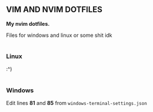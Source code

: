 ## **VIM AND NVIM DOTFILES**
**My nvim dotfiles.**

Files for windows and linux or some shit idk
#
### Linux
:^)

#
### Windows
Edit lines **81** and **85** from `windows-terminal-settings.json`
